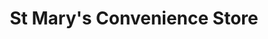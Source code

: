 ---
title: "St Mary's Convenience Store"
url: /brighton-and-hove/st-marys-convenience-store/
shop: newsagent
---